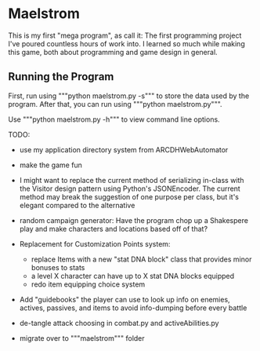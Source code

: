 
# Maelstrom
This is my first "mega program", as call it: The first programming project I've
poured countless hours of work into. I learned so much while making this game,
both about programming and game design in general.

## Running the Program
First, run using """python maelstrom.py -s""" to store the data used by the
program. After that, you can run using """python maelstrom.py""".

Use """python maelstrom.py -h""" to view command line options.

TODO:
* use my application directory system from ARCDHWebAutomator
* make the game fun
* I might want to replace the current method of serializing in-class with the
  Visitor design pattern using Python's JSONEncoder. The current method may
  break the suggestion of one purpose per class, but it's elegant compared to
  the alternative
* random campaign generator: Have the program chop up a Shakespere play and make
  characters and locations based off of that?
* Replacement for Customization Points system:
    * replace Items with a new "stat DNA block" class that provides minor
      bonuses to stats
    * a level X character can have up to X stat DNA blocks equipped
    * redo item equipping choice system
* Add "guidebooks" the player can use to look up info on enemies, actives,
  passives, and items to avoid info-dumping before every battle

  
* de-tangle attack choosing in combat.py and activeAbilities.py
* migrate over to """maelstrom""" folder
